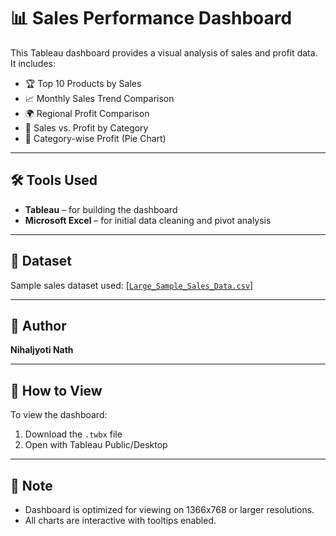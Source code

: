 # 📊 Sales Performance Dashboard

This Tableau dashboard provides a visual analysis of sales and profit data. It includes:

- 🏆 Top 10 Products by Sales  
- 📈 Monthly Sales Trend Comparison  
- 🌍 Regional Profit Comparison  
- 🔀 Sales vs. Profit by Category  
- 🥧 Category-wise Profit (Pie Chart)

---

## 🛠️ Tools Used
- **Tableau** – for building the dashboard  
- **Microsoft Excel** – for initial data cleaning and pivot analysis

---

## 📂 Dataset
Sample sales dataset used: [[`Large_Sample_Sales_Data.csv`]](https://github.com/Nihaljyoti-Nath/tableau-sales-dashboard/blob/main/Large_Sample_Sales_Data.csv)


---

## 👤 Author
**Nihaljyoti Nath**

---

## 🚀 How to View
To view the dashboard:
1. Download the `.twbx` file
2. Open with Tableau Public/Desktop

---

## 📌 Note
- Dashboard is optimized for viewing on 1366x768 or larger resolutions.
- All charts are interactive with tooltips enabled.

